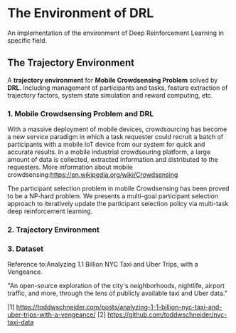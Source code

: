 # The Environment of DRL
An implementation of the environment of Deep Reinforcement Learning in specific field.

## The Trajectory Environment
A **trajectory environment** for **Mobile Crowdsensing Problem** solved by **DRL**. Including management of participants and tasks, feature extraction of trajectory factors, system state simulation and reward computing, etc.

### 1. Mobile Crowdsensing Problem and DRL

With a massive deployment of mobile devices, crowdsourcing has become a new service paradigm in which a task requester could recruit a batch of participants with a mobile IoT device from our system for quick and accurate results. In a mobile industrial crowdsouring platform, a large amount of data is collected, extracted information and distributed to the requesters. More information about mobile crowdsensing:https://en.wikipedia.org/wiki/Crowdsensing

The participant selection problem in mobile Crowdsensing has been proved to be a NP-hard problem. We presents a multi-goal participant selection approach to iteratively update the participant selection policy via multi-task deep reinforcement learning. 

### 2. Trajectory Environment


### 3. Dataset
Reference to:Analyzing 1.1 Billion NYC Taxi and Uber Trips, with a Vengeance.

"An open-source exploration of the city's neighborhoods, nightlife, airport traffic, and more, through the lens of publicly available taxi and Uber data."

[1] https://toddwschneider.com/posts/analyzing-1-1-billion-nyc-taxi-and-uber-trips-with-a-vengeance/
[2] https://github.com/toddwschneider/nyc-taxi-data
